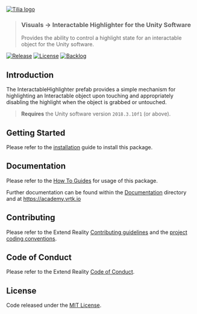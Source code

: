 [![Tilia logo][Tilia-Image]](#)

> ### Visuals -> Interactable Highlighter for the Unity Software
> Provides the ability to control a highlight state for an interactable object for the Unity software.

[![Release][Version-Release]][Releases]
[![License][License-Badge]][License]
[![Backlog][Backlog-Badge]][Backlog]

## Introduction

The InteractableHighlighter prefab provides a simple mechanism for highlighting an Interactable object upon touching and appropriately disabling the highlight when the object is grabbed or untouched.

> **Requires** the Unity software version `2018.3.10f1` (or above).

## Getting Started

Please refer to the [installation] guide to install this package.

## Documentation

Please refer to the [How To Guides] for usage of this package.

Further documentation can be found within the [Documentation] directory and at https://academy.vrtk.io

## Contributing

Please refer to the Extend Reality [Contributing guidelines] and the [project coding conventions].

## Code of Conduct

Please refer to the Extend Reality [Code of Conduct].

## License

Code released under the [MIT License][License].

[License-Badge]: https://img.shields.io/github/license/ExtendRealityLtd/Tilia.Visuals.InteractableHighlighter.Unity.svg
[Version-Release]: https://img.shields.io/github/release/ExtendRealityLtd/Tilia.Visuals.InteractableHighlighter.Unity.svg
[project coding conventions]: https://github.com/ExtendRealityLtd/.github/blob/master/CONVENTIONS/UNITY3D.md

[Tilia-Image]: https://user-images.githubusercontent.com/1029673/67681496-5bf10700-f985-11e9-9413-e61801b6eab5.png
[License]: LICENSE.md
[Documentation]: Documentation/
[How To Guides]: Documentation/HowToGuides/
[Installation]: Documentation/HowToGuides/Installation/README.md
[Backlog]: http://tracker.vrtk.io
[Backlog-Badge]: https://img.shields.io/badge/project-backlog-78bdf2.svg
[Releases]: ../../releases
[Contributing guidelines]: https://github.com/ExtendRealityLtd/.github/blob/master/CONTRIBUTING.md
[Code of Conduct]: https://github.com/ExtendRealityLtd/.github/blob/master/CODE_OF_CONDUCT.md
